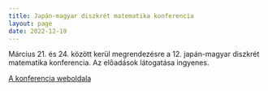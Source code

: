 ```yaml
---
title: Japán-magyar diszkrét matematika konferencia
layout: page 
date: 2022-12-19
---
```


Március 21. és 24. között kerül megrendezésre a 12. japán-magyar diszkrét matematika konferencia. Az előadások látogatása ingyenes. 



[A konferencia weboldala](https://www.cs.bme.hu/jh2023/)

